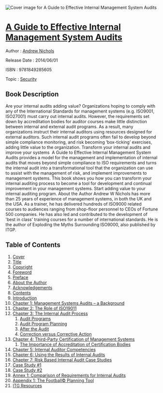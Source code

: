 ![Cover image for A Guide to Effective Internal Management System Audits](https://imgdetail.ebookreading.net/cover/cover/security/EB9781849285605.jpg)

[A Guide to Effective Internal Management System Audits](https://ebookreading.net/view/book/A+Guide+to+Effective+Internal+Management+System+Audits-EB9781849285605_1.html "A Guide to Effective Internal Management System Audits")
====================================================================================================================

Author : [Andrew Nichols](https://ebookreading.net/search/author/Andrew+Nichols)

Release Date : 2014/06/01

ISBN : 9781849285605

Topic : [Security](https://ebookreading.net/search/category/security)

Book Description
-----------------

Are your internal audits adding value?
Organizations hoping to comply with any of the International Standards for management systems (e.g. ISO9001, ISO27001) must carry out internal audits. However, the requirements set down by accreditation bodies for auditor courses make little distinction between internal and external audit programs. As a result, many organizations instruct their internal auditors using resources designed for external auditors. Such internal audit programs often fail to develop beyond simple compliance monitoring, and risk becoming ‘box-ticking’ exercises, adding little value to the organization.
Transform your internal audits and improve your systems 
A Guide to Effective Internal Management System Audits provides a model for the management and implementation of internal audits that moves beyond simple compliance to ISO requirements and turns the internal audit into a transformational tool that the organization can use to assist with the management of risk, and implement improvements to management systems.
This book shows you how you can transform your internal auditing process to become a tool for development and continual improvement in your management systems.
Start adding value to your internal auditing program.
About the Author
Andrew W Nichols has more than 25 years of experience of management systems, in both the UK and the USA. As a trainer, he has delivered hundreds of ISO9000 related courses to audiences ranging from shop-floor personnel to CEOs of Fortune 500 companies. He has also led and contributed to the development of 'best in class' training courses for a number of international standards. He is the author of Exploding the Myths Surrounding ISO9000, also published by ITGP.
              
Table of Contents
-----------------

1. [Cover](https://ebookreading.net/view/book/A+Guide+to+Effective+Internal+Management+System+Audits-EB9781849285605_1.html)
1. [Title](https://ebookreading.net/view/book/A+Guide+to+Effective+Internal+Management+System+Audits-EB9781849285605_3.html)
1. [Copyright](https://ebookreading.net/view/book/A+Guide+to+Effective+Internal+Management+System+Audits-EB9781849285605_4.html)
1. [Foreword](https://ebookreading.net/view/book/A+Guide+to+Effective+Internal+Management+System+Audits-EB9781849285605_5.html)
1. [Preface](https://ebookreading.net/view/book/A+Guide+to+Effective+Internal+Management+System+Audits-EB9781849285605_6.html)
1. [About the Author](https://ebookreading.net/view/book/A+Guide+to+Effective+Internal+Management+System+Audits-EB9781849285605_7.html)
1. [Acknowledgements](https://ebookreading.net/view/book/A+Guide+to+Effective+Internal+Management+System+Audits-EB9781849285605_8.html)
1. [Contents](https://ebookreading.net/view/book/A+Guide+to+Effective+Internal+Management+System+Audits-EB9781849285605_9.html)
1. [Introduction](https://ebookreading.net/view/book/A+Guide+to+Effective+Internal+Management+System+Audits-EB9781849285605_10.html)
1. [Chapter 1: Management Systems Audits – a Background](https://ebookreading.net/view/book/A+Guide+to+Effective+Internal+Management+System+Audits-EB9781849285605_11.html)
1. [Chapter 2: The Role of ISO19011](https://ebookreading.net/view/book/A+Guide+to+Effective+Internal+Management+System+Audits-EB9781849285605_12.html)
1. [Chapter 3: The Internal Audit Process](https://ebookreading.net/view/book/A+Guide+to+Effective+Internal+Management+System+Audits-EB9781849285605_13.html)
    1. [Audit Programs](https://ebookreading.net/view/book/A+Guide+to+Effective+Internal+Management+System+Audits-EB9781849285605_13.html#lev1)
    1. [Audit Program Planning](https://ebookreading.net/view/book/A+Guide+to+Effective+Internal+Management+System+Audits-EB9781849285605_13.html#lev2)
    1. [After the Audit](https://ebookreading.net/view/book/A+Guide+to+Effective+Internal+Management+System+Audits-EB9781849285605_13.html#lev3)
    1. [Correction versus Corrective Action](https://ebookreading.net/view/book/A+Guide+to+Effective+Internal+Management+System+Audits-EB9781849285605_13.html#lev4)
1. [Chapter 4: Third-Party Certification of Management Systems](https://ebookreading.net/view/book/A+Guide+to+Effective+Internal+Management+System+Audits-EB9781849285605_14.html)
    1. [The Importance of Accreditation of Certification Bodies](https://ebookreading.net/view/book/A+Guide+to+Effective+Internal+Management+System+Audits-EB9781849285605_14.html#lev5)
1. [Chapter 5: Internal Auditor Competencies](https://ebookreading.net/view/book/A+Guide+to+Effective+Internal+Management+System+Audits-EB9781849285605_16.html)
1. [Chapter 6: Using the Results of Internal Audits](https://ebookreading.net/view/book/A+Guide+to+Effective+Internal+Management+System+Audits-EB9781849285605_17.html)
1. [Chapter 7: Risk Based Internal Audit Case Studies](https://ebookreading.net/view/book/A+Guide+to+Effective+Internal+Management+System+Audits-EB9781849285605_18.html)
1. [Case Study #1](https://ebookreading.net/view/book/A+Guide+to+Effective+Internal+Management+System+Audits-EB9781849285605_19.html)
1. [Case Study #2](https://ebookreading.net/view/book/A+Guide+to+Effective+Internal+Management+System+Audits-EB9781849285605_20.html)
1. [Annex 1: Comparison of Requirements for Internal Audits](https://ebookreading.net/view/book/A+Guide+to+Effective+Internal+Management+System+Audits-EB9781849285605_0.html)
1. [Appendix 1: The Football© Planning Tool](https://ebookreading.net/view/book/A+Guide+to+Effective+Internal+Management+System+Audits-EB9781849285605_22.html)
1. [ITG Resources](https://ebookreading.net/view/book/A+Guide+to+Effective+Internal+Management+System+Audits-EB9781849285605_0.html)
